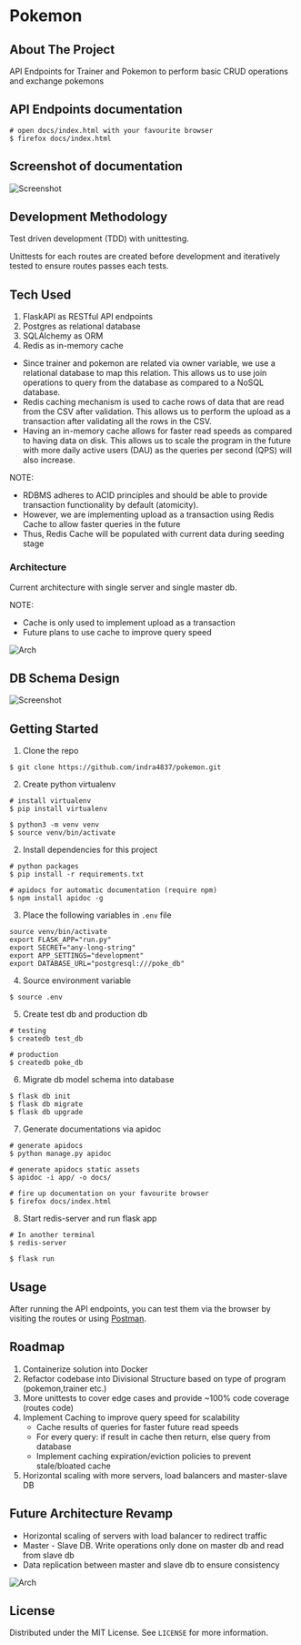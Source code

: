 # Pokemon

<!-- ABOUT THE PROJECT -->

## About The Project

API Endpoints for Trainer and Pokemon to perform basic CRUD operations and exchange pokemons

## API Endpoints documentation
```
# open docs/index.html with your favourite browser
$ firefox docs/index.html
```

## Screenshot of documentation

![Screenshot](images/documentation.png)

## Development Methodology

Test driven development (TDD) with unittesting. 

Unittests for each routes are created before development and iteratively tested to ensure routes passes each tests. 

## Tech Used

1. FlaskAPI as RESTful API endpoints
2. Postgres as relational database
3. SQLAlchemy as ORM
4. Redis as in-memory cache

- Since trainer and pokemon are related via owner variable, we use a relational database to map this relation. This allows us to use join operations to query from the database as compared to a NoSQL database. 
- Redis caching mechanism is used to cache rows of data that are read from the CSV after validation. This allows us to perform the upload as a transaction after validating all the rows in the CSV. 
- Having an in-memory cache allows for faster read speeds as compared to having data on disk. This allows us to scale the program in the future with more daily active users (DAU) as the queries per second (QPS) will also increase.

NOTE: 
- RDBMS adheres to ACID principles and should be able to provide transaction functionality by default (atomicity). 
- However, we are implementing upload as a transaction using Redis Cache to allow faster queries in the future
- Thus, Redis Cache will be populated with current data during seeding stage

### Architecture

Current architecture with single server and single master db.

NOTE: 
- Cache is only used to implement upload as a transaction
- Future plans to use cache to improve query speed

![Arch](images/systemArch.png)

## DB Schema Design

![Screenshot](images/dbSchema.png)

<!-- GETTING STARTED -->

## Getting Started

1. Clone the repo

```
$ git clone https://github.com/indra4837/pokemon.git

```

2. Create python virtualenv

```
# install virtualenv
$ pip install virtualenv

$ python3 -m venv venv
$ source venv/bin/activate
```

2. Install dependencies for this project

```
# python packages
$ pip install -r requirements.txt

# apidocs for automatic documentation (require npm)
$ npm install apidoc -g
```

3. Place the following variables in `.env` file

```
source venv/bin/activate
export FLASK_APP="run.py"
export SECRET="any-long-string"
export APP_SETTINGS="development"
export DATABASE_URL="postgresql:///poke_db"
```

4. Source environment variable

```
$ source .env
```

5. Create test db and production db

```
# testing
$ createdb test_db

# production
$ createdb poke_db
```

6. Migrate db model schema into database

```
$ flask db init
$ flask db migrate
$ flask db upgrade
```

7. Generate documentations via apidoc
```
# generate apidocs
$ python manage.py apidoc

# generate apidocs static assets
$ apidoc -i app/ -o docs/

# fire up documentation on your favourite browser
$ firefox docs/index.html
```

8. Start redis-server and run flask app

```
# In another terminal
$ redis-server

$ flask run
```

<!-- USAGE EXAMPLES -->

## Usage

After running the API endpoints, you can test them via the browser by visiting the routes or using [Postman](http://postman.com).

<!-- ROADMAP -->

## Roadmap

1. Containerize solution into Docker
2. Refactor codebase into Divisional Structure based on type of program (pokemon,trainer etc.)
3. More unittests to cover edge cases and provide ~100% code coverage (routes code)
4. Implement Caching to improve query speed for scalability
    * Cache results of queries for faster future read speeds
    * For every query: if result in cache then return, else query from database
    * Implement caching expiration/eviction policies to prevent stale/bloated cache
5. Horizontal scaling with more servers, load balancers and master-slave DB

## Future Architecture Revamp

<!-- ### Back of envolope calculation

- Max 1GB file size for each upload transaction
- 1 million DAU with 10 queries / day
- Queries / day: 1x10<sup>7</sup> queries
- Peak / day: 2x10<sup>7</sup> queries -->


- Horizontal scaling of servers with load balancer to redirect traffic
- Master - Slave DB. Write operations only done on master db and read from slave db
- Data replication between master and slave db to ensure consistency

![Arch](images/systemArchFuture.png)

<!-- LICENSE -->

## License

Distributed under the MIT License. See `LICENSE` for more information.
